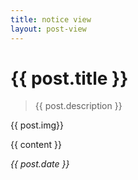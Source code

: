 ```yaml
---
title: notice view
layout: post-view
---
```


# {{ post.title }}
> {{ post.description }}

{{ post.img}}

{{ content }}


*{{ post.date }}*